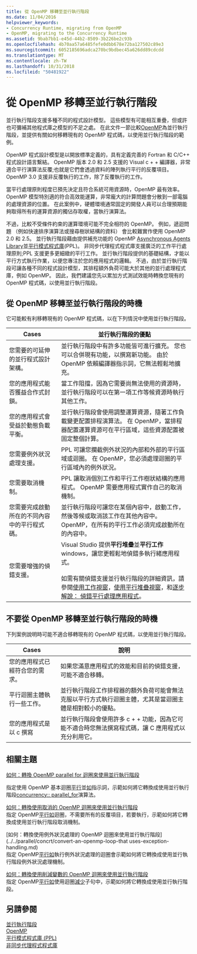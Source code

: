```yaml
---
title: 從 OpenMP 移轉至並行執行階段
ms.date: 11/04/2016
helpviewer_keywords:
- Concurrency Runtime, migrating from OpenMP
- OpenMP, migrating to the Concurrency Runtime
ms.assetid: 9bab7bb1-e45d-44b2-8509-3b226be2c93b
ms.openlocfilehash: 4b70aa57a6485fefe0dbb678e72ba127502c89e3
ms.sourcegitcommit: 6052185696adca270bc9bdbec45a626dd89cdcdd
ms.translationtype: MT
ms.contentlocale: zh-TW
ms.lasthandoff: 10/31/2018
ms.locfileid: "50481922"
---
```

# <a name="migrating-from-openmp-to-the-concurrency-runtime"></a>從 OpenMP 移轉至並行執行階段

並行執行階段支援多種不同的程式設計模型。 這些模型有可能相互重疊，但或許也可彌補其他程式庫之模型的不足之處。 在此文件一節比較[OpenMP](../../parallel/concrt/comparing-the-concurrency-runtime-to-other-concurrency-models.md#openmp)為並行執行階段，並提供有關如何移轉現有的 OpenMP 程式碼，以使用並行執行階段的範例。

OpenMP 程式設計模型是以開放標準定義的，具有定義完善的 Fortran 和 C/C++ 程式設計語言繫結。 OpenMP 版本 2.0 和 2.5 支援的 Visual c + + 編譯器，非常適合平行演算法反覆;也就是它們會透過資料的陣列執行平行的反覆項目。 OpenMP 3.0 支援非反覆執行的工作，除了反覆執行的工作。

當平行處理原則程度已預先決定且符合系統可用資源時，OpenMP 最有效率。 OpenMP 模型特別適的符合高效能運算，非常龐大的計算問題會分散到一部電腦的處理資源的位置。 在此案例中，硬體環境通常固定的開發人員可以合理預期能夠取得所有的運算資源的獨佔存取權，當執行演算法。

不過，比較不受條件約束的運算環境可能不完全相符的 OpenMP。 例如，遞迴問題 （例如快速排序演算法或搜尋樹狀結構的資料） 會比較難實作使用 OpenMP 2.0 和 2.5。 並行執行階段藉由提供補充功能的 OpenMP [Asynchronous Agents Library](../../parallel/concrt/asynchronous-agents-library.md)並[平行模式程式庫](../../parallel/concrt/parallel-patterns-library-ppl.md)(PPL)。 非同步代理程式程式庫支援廣泛的工作平行處理原則;PPL 支援更多更細緻的平行工作。 並行執行階段提供的基礎結構，才能以平行方式執行作業，以便您專注於您的應用程式的邏輯。 不過，由於並行執行階段可讓各種不同的程式設計模型，其排程額外負荷可能大於其他的並行處理程式庫，例如 OpenMP。 因此，我們建議您先以累加方式測試效能時轉換您現有的 OpenMP 程式碼，以使用並行執行階段。

## <a name="when-to-migrate-from-openmp-to-the-concurrency-runtime"></a>從 OpenMP 移轉至並行執行階段的時機

它可能較有利移轉現有的 OpenMP 程式碼，以在下列情況中使用並行執行階段。

|Cases|並行執行階段的優點|
|-----------|-------------------------------------------|
|您需要的可延伸的並行程式設計架構。|並行執行階段中有許多功能皆可進行擴充。 您也可以合併現有功能，以撰寫新功能。 由於 OpenMP 依賴編譯器指示詞，它無法輕鬆地擴充。|
|您的應用程式能否獲益合作式封鎖。|當工作阻擋，因為它需要尚無法使用的資源時，並行執行階段可以在第一項工作等候資源時執行其他工作。|
|您的應用程式會受益於動態負載平衡。|並行執行階段會使用調整運算資源，隨著工作負載變更配置排程演算法。 在 OpenMP，當排程器配置運算資源可在平行區域，這些資源配置被固定整個計算。|
|您需要例外狀況處理支援。|PPL 可讓您攔截例外狀況的內部和外部的平行區域或迴圈。 在 OpenMP，您必須處理迴圈的平行區域內的例外狀況。|
|您需要取消機制。|PPL 讓取消個別工作和平行工作樹狀結構的應用程式。 OpenMP 需要應用程式實作自己的取消機制。|
|您需要完成啟動所在的不同內容中的平行程式碼。|並行執行階段可讓您在某個內容中，啟動工作，然後等候或取消該工作在其他內容中。 OpenMP，在所有的平行工作必須完成啟動所在的內容中。|
|您需要增強的偵錯支援。|Visual Studio 提供**平行堆疊**並**平行工作**windows，讓您更輕鬆地偵錯多執行緒應用程式。<br /><br /> 如需有關偵錯支援並行執行階段的詳細資訊，請參閱[使用工作視窗](/visualstudio/debugger/using-the-tasks-window)，[使用平行堆疊視窗](/visualstudio/debugger/using-the-parallel-stacks-window)，和[逐步解說： 偵錯平行處理應用程式](/visualstudio/debugger/walkthrough-debugging-a-parallel-application)。|

## <a name="when-not-to-migrate-from-openmp-to-the-concurrency-runtime"></a>不要從 OpenMP 移轉至並行執行階段的時機

下列案例說明時可能不適合移轉現有的 OpenMP 程式碼，以使用並行執行階段。

|Cases|說明|
|-----------|-----------------|
|您的應用程式已經符合您的需求。|如果您滿意應用程式的效能和目前的偵錯支援，可能不適合移轉。|
|平行迴圈主體執行一些工作。|並行執行階段工作排程器的額外負荷可能會無法克服以平行方式執行迴圈主體，尤其是當迴圈主體是相對較小的優點。|
|您的應用程式是以 c 撰寫|並行執行階段會使用許多 c + + 功能，因為它可能不適合時您無法撰寫程式碼，讓 C 應用程式以充分利用它。|

## <a name="related-topics"></a>相關主題

[如何：轉換 OpenMP parallel for 迴圈來使用並行執行階段](../../parallel/concrt/how-to-convert-an-openmp-parallel-for-loop-to-use-the-concurrency-runtime.md)

指定使用 OpenMP 基本迴圈[平行](../../parallel/concrt/how-to-use-parallel-invoke-to-write-a-parallel-sort-routine.md#parallel)並[如](../../parallel/openmp/reference/for-openmp.md)指示詞，示範如何將它轉換成使用並行執行階段[concurrency:: parallel_for](reference/concurrency-namespace-functions.md#parallel_for)演算法。

[如何：轉換使用取消的 OpenMP 迴圈來使用並行執行階段](../../parallel/concrt/convert-an-openmp-loop-that-uses-cancellation.md)<br/>
指定 OpenMP[平行](../../parallel/concrt/how-to-use-parallel-invoke-to-write-a-parallel-sort-routine.md#parallel)[如](../../parallel/openmp/reference/for-openmp.md)迴圈，不需要所有的反覆項目，若要執行，示範如何將它轉換成使用並行執行階段取消機制。

[如何：轉換使用例外狀況處理的 OpenMP 迴圈來使用並行執行階段](../../parallel/concrt/convert-an-openmp-loop-that uses-exception-handling.md)<br/>
指定 OpenMP[平行](../../parallel/concrt/how-to-use-parallel-invoke-to-write-a-parallel-sort-routine.md#parallel)[如](../../parallel/openmp/reference/for-openmp.md)執行例外狀況處理的迴圈會示範如何將它轉換成使用並行執行階段例外狀況處理機制。

[如何：轉換使用削減變數的 OpenMP 迴圈來使用並行執行階段](../../parallel/concrt/convert-an-openmp-loop-that-uses-a-reduction-variable.md)<br/>
指定 OpenMP[平行](../../parallel/concrt/how-to-use-parallel-invoke-to-write-a-parallel-sort-routine.md#parallel)[如](../../parallel/openmp/reference/for-openmp.md)使用迴圈[減少](../../parallel/openmp/reference/reduction.md)子句中，示範如何將它轉換成使用並行執行階段。

## <a name="see-also"></a>另請參閱

[並行執行階段](../../parallel/concrt/concurrency-runtime.md)<br/>
[OpenMP](../../parallel/concrt/comparing-the-concurrency-runtime-to-other-concurrency-models.md#openmp)<br/>
[平行模式程式庫 (PPL)](../../parallel/concrt/parallel-patterns-library-ppl.md)<br/>
[非同步代理程式程式庫](../../parallel/concrt/asynchronous-agents-library.md)

